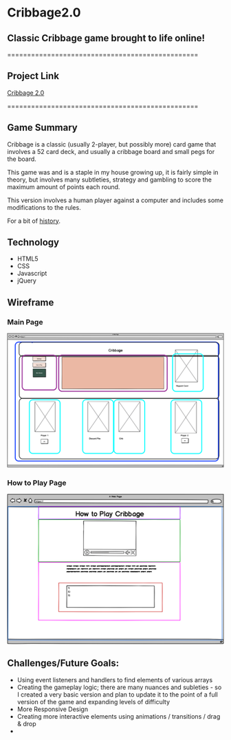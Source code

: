 # Cribbage2.0
## Classic Cribbage game brought to life online!
================================================

## Project Link

[Cribbage 2.0](https://plinytheyounger.github.io/Cribbage2.0/)

================================================

## Game Summary

Cribbage is a classic (usually 2-player, but possibly more) card game that involves a 52 card deck, and usually a cribbage board and small pegs for the board.

This game was and is a staple in my house growing up, it is fairly simple in theory, but involves many subtleties, strategy and gambling to score the maximum amount of points each round. 

This version involves a human player against a computer and includes some modifications to the rules. 

For a bit of [history](https://en.wikipedia.org/wiki/Cribbage).

## Technology
* HTML5
* CSS
* Javascript
* jQuery

## Wireframe

### Main Page
![wireframe](wireframe/Desktop_Cribbage.png)

### How to Play Page
![wireframe](wireframe/How_To_Play.png)

## Challenges/Future Goals:
- Using event listeners and handlers to find elements of various arrays
- Creating the gameplay logic; there are many nuances and subleties - so I created a very basic version and plan to update it to the point of a full version of the game and expanding levels of difficulty
- More Responsive Design
- Creating more interactive elements using animations / transitions / drag & drop
- 
